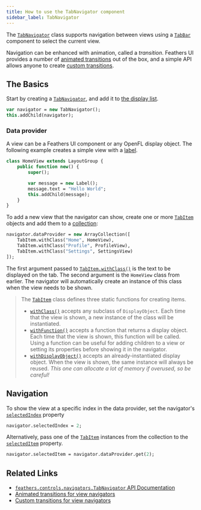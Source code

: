 ```yaml
---
title: How to use the TabNavigator component
sidebar_label: TabNavigator
---
```


The [`TabNavigator`](https://api.feathersui.com/current/feathers/controls/navigators/TabNavigator.html) class supports navigation between views using a [`TabBar`](./tab-bar.md) component to select the current view.

Navigation can be enhanced with animation, called a _transition_. Feathers UI provides a number of [animated transitions](./navigator-transitions.md) out of the box, and a simple API allows anyone to create [custom transitions](./custom-navigator-transitions.md).

## The Basics

Start by creating a [`TabNavigator`](https://api.feathersui.com/current/feathers/controls/navigators/TabNavigator.html), and add it to [the display list](https://books.openfl.org/openfl-developers-guide/display-programming/basics-of-display-programming.html).

```hx
var navigator = new TabNavigator();
this.addChild(navigator);
```

### Data provider

A view can be a Feathers UI component or any OpenFL display object. The following example creates a simple view with a [label](./label.md).

```hx
class HomeView extends LayoutGroup {
    public function new() {
        super();

        var message = new Label();
        message.text = "Hello World";
        this.addChild(message);
    }
}
```

To add a new view that the navigator can show, create one or more [`TabItem`](https://api.feathersui.com/current/feathers/controls/navigators/TabItem.html) objects and add them to a [collection](./data-collections.md):

```hx
navigator.dataProvider = new ArrayCollection([
    TabItem.withClass("Home", HomeView),
    TabItem.withClass("Profile", ProfileView),
    TabItem.withClass("Settings", SettingsView)
]);
```

The first argument passed to [`TabItem.withClass()`](https://api.feathersui.com/current/feathers/controls/navigators/TabItem.html#withClass) is the text to be displayed on the tab. The second argument is the `HomeView` class from earlier. The navigator will automatically create an instance of this class when the view needs to be shown.

> The [`TabItem`](https://api.feathersui.com/current/feathers/controls/navigators/TabItem.html) class defines three static functions for creating items.
>
> - [`withClass()`](https://api.feathersui.com/current/feathers/controls/navigators/TabItem.html#withClass) accepts any subclass of `DisplayObject`. Each time that the view is shown, a new instance of the class will be instantiated.
> - [`withFunction()`](https://api.feathersui.com/current/feathers/controls/navigators/TabItem.html#withFunction) accepts a function that returns a display object. Each time that the view is shown, this function will be called. Using a function can be useful for adding children to a view or setting its properties before showing it in the navigator.
> - [`withDisplayObject()`](https://api.feathersui.com/current/feathers/controls/navigators/TabItem.html#withDisplayObject) accepts an already-instantiated display object. When the view is shown, the same instance will always be reused. _This one can allocate a lot of memory if overused, so be careful!_

## Navigation

To show the view at a specific index in the data provider, set the navigator's [`selectedIndex`](https://api.feathersui.com/current/feathers/controls/navigators/TabNavigator.html#selectedIndex) property

```hx
navigator.selectedIndex = 2;
```

Alternatively, pass one of the [`TabItem`](https://api.feathersui.com/current/feathers/controls/navigators/TabItem.html) instances from the collection to the [`selectedItem`](https://api.feathersui.com/current/feathers/controls/navigators/TabNavigator.html#selectedItem) property.

```hx
navigator.selectedItem = navigator.dataProvider.get(2);
```

## Related Links

- [`feathers.controls.navigators.TabNavigator` API Documentation](https://api.feathersui.com/current/feathers/controls/navigators/TabNavigator.html)
- [Animated transitions for view navigators](./navigator-transitions.md)
- [Custom transitions for view navigators](./custom-navigator-transitions.md)
